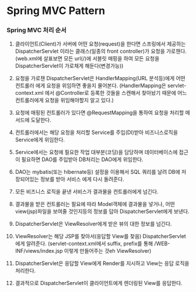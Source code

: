 # Spring MVC Pattern

### Spring MVC 처리 순서

1. 클라이언트(Client)가 서버에 어떤 요청(request)을 한다면 스프링에서 제공하는 DispatcherServlet 이라는 
   클래스(일종의 front controller)가 요청을 가로챈다.
   (web.xml에 살표보면 모든 url(/)에 서블릿 매핑을 하여 모든 요청을 DispatcherServlet이 가로채게 해둔다(변경가능))
   

2. 요청을 가로챈 DispatcherServlet은 HandlerMapping(URL 분석등)에게 어떤 컨트롤러 에게 요청을 위임하면 좋을지 물어본다.
   (HandlerMapping은 servlet-context.xml 에서 @Controller로 등록한 것들을 스캔해서 찾아놨기 때문에 어느 컨트롤러에게 
   요청을 위임해야할지 알고 있다.)
   

   
3. 요청에 매핑된 컨트롤러가 있다면 @RequestMapping을 통하여 요청을 처리할 메서드에 도달한다.


4. 컨트롤러에서는 해당 요청을 처리할 Service를 주입(DI)받아 비즈니스로직을 Service에게 위임한다.


5. Service에서는 요청에 필요한 작업 대부분(코딩)을 담당하며 데이터베이스에 접근이 필요하면 DAO를 주입받아
   DB처리는 DAO에게 위임한다.
   

6. DAO는 mybatis(또는 hibernate등) 설정을 이용해서 SQL 쿼리를 날려 DB에 저장되어있는 정보를 받아 서비스
   에게 다시 돌려준다.
   

7. 모든 비즈니스 로직을 끝낸 서비스가 결과물을 컨트롤러에게 넘긴다.


8. 결과물을 받은 컨트롤러는 필요에 따라 Model객체에 결과물을 넣거나, 어떤 view(jsp)파일을 보여줄 것인지등의
   정보를 답아 DispatcherServlet에게 보낸다.
   

9. DispatcherServlet은 ViewResolver에게 받은 뷰의 대한 정보를 넘긴다.


10. ViewResolver는 해당 JSP를 찾아서(응답할 View를 찾음) DispatcherServlet에게 알려준다.
    (servlet-context.xml에서 suffix, prefix를 통해 /WEB-INF/views/index.jsp 이렇게 만들어주는 것eh ViewResolver)
    

11. DispatcherServlet은 응답할 View에게 Render를 지시하고 View는 응답 로직을 처리한다.


12. 결과적으로 DispatcherServlet이 클라이언트에게 렌더링된 View를 응답한다.